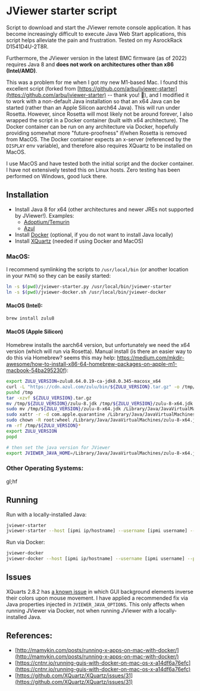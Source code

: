 # JViewer starter script

Script to download and start the JViewer remote console application. It has become increasingly difficult to execute Java Web Start applications, this script helps alleviate the pain and frustration. Tested on my AsrockRack D1541D4U-2T8R.

Furthermore, the JViewer version in the latest BMC firmware (as of 2022) requires Java 8 and __does not work on architectures other than x86 (Intel/AMD)__.

This was a problem for me when I got my new M1-based Mac. I found this excellent script (forked from [https://github.com/arbu/jviewer-starter](https://github.com/arbu/jviewer-starter) -- thank you! 🫶), and I modified it to work with a non-default Java installation so that an x64 Java can be started (rather than an Apple Silicon aarch64 Java). This will run under Rosetta. However, since Rosetta will most likely not be around forever, I also wrapped the script in a Docker container (built with x64 architecture). The Docker container can be run on any architecture via Docker, hopefully providing somewhat more "future-proofness" if/when Rosetta is removed from MacOS. The Docker container expects an x-server (referenced by the `DISPLAY` env variable), and therefore also requires XQuartz to be installed on MacOS.

I use MacOS and have tested both the initial script and the docker container. I have not extensively tested this on Linux hosts. Zero testing has been performed on Windows, good luck there.

## Installation

* Install Java 8 for x64 (other architectures and newer JREs not supported by JViewer!). Examples:
    * [Adoptium/Temurin](https://adoptium.net/temurin/releases/?version=8)
    * [Azul](https://www.azul.com/downloads/)
* Install [Docker](https://www.docker.com/products/docker-desktop/) (optional, if you do not want to install Java locally)
* Install [XQuartz](https://www.xquartz.org/) (needed if using Docker and MacOS)

### MacOS:

I recommend symlinking the scripts to `/usr/local/bin` (or another location in your `PATH`) so they can be easily started:

```bash
ln -s $(pwd)/jviewer-starter.py /usr/local/bin/jviewer-starter
ln -s $(pwd)/jviewer-docker.sh /usr/local/bin/jviewer-docker
```

#### MacOS (Intel):
```bash
brew install zulu8
```

#### MacOS (Apple Silicon)
Homebrew installs the aarch64 version, but unfortunately we need the x64 version (which will run via Rosetta). Manual install (is there an easier way to do this via Homebrew? seems this may help: https://medium.com/mkdir-awesome/how-to-install-x86-64-homebrew-packages-on-apple-m1-macbook-54ba295230f):
```bash
export ZULU_VERSION=zulu8.64.0.19-ca-jdk8.0.345-macosx_x64
curl -L "https://cdn.azul.com/zulu/bin/${ZULU_VERSION}.tar.gz" -o /tmp/${ZULU_VERSION}.tar.gz
pushd /tmp
tar -xzvf ${ZULU_VERSION}.tar.gz
mv /tmp/${ZULU_VERSION}/zulu-8.jdk /tmp/${ZULU_VERSION}/zulu-8-x64.jdk
sudo mv /tmp/${ZULU_VERSION}/zulu-8-x64.jdk /Library/Java/JavaVirtualMachines/
sudo xattr -r -d com.apple.quarantine /Library/Java/JavaVirtualMachines/zulu-8-x64.jdk
sudo chown -R root:wheel /Library/Java/JavaVirtualMachines/zulu-8-x64.jdk
rm -rf /tmp/${ZULU_VERSION}*
export ZULU_VERSION
popd

# then set the java version for JViewer
export JVIEWER_JAVA_HOME=/Library/Java/JavaVirtualMachines/zulu-8-x64.jdk/Contents/Home
```

### Other Operating Systems:

gl;hf


## Running

Run with a locally-installed Java:
```bash
jviewer-starter
jviewer-starter --host [ipmi ip/hostname] --username [ipmi username] --password [ipmi password]
```

Run via Docker:
```bash
jviewer-docker
jviewer-docker --host [ipmi ip/hostname] --username [ipmi username] --password [ipmi password]
```

## Issues

XQuarts 2.8.2 has [a known issue](https://github.com/XQuartz/XQuartz/issues/31) in which GUI background elements inverse their colors upon mouse movement. I have applied a recommended fix via Java properties injected in `JVIEWER_JAVA_OPTIONS`. This only affects when running JViewer via Docker, not when running JViewer with a locally-installed Java.


## References:

* [http://mamykin.com/posts/running-x-apps-on-mac-with-docker/](http://mamykin.com/posts/running-x-apps-on-mac-with-docker/)
* [https://cntnr.io/running-guis-with-docker-on-mac-os-x-a14df6a76efc](https://cntnr.io/running-guis-with-docker-on-mac-os-x-a14df6a76efc)
* [https://github.com/XQuartz/XQuartz/issues/31](https://github.com/XQuartz/XQuartz/issues/31)
